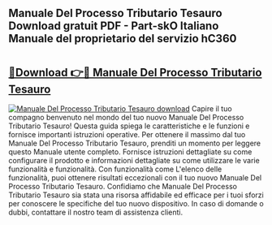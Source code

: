 ## Manuale Del Processo Tributario Tesauro Download gratuit PDF - Part-skO Italiano Manuale del proprietario del servizio hC360

# <h2><a href="http://dfavfsr.blite.top/?on=Manuale+Del+Processo+Tributario+Tesauro">🔗Download 👉🔴 Manuale Del Processo Tributario Tesauro</a></h2>

[![Manuale Del Processo Tributario Tesauro download](https://i.imgur.com/lujVjoI.png)](http://dfavfsr.blite.top/?on=Manuale+Del+Processo+Tributario+Tesauro)
Capire il tuo compagno benvenuto nel mondo del tuo nuovo Manuale Del Processo Tributario Tesauro! Questa guida spiega le caratteristiche e le funzioni e fornisce importanti istruzioni operative. Per ottenere il massimo dal tuo Manuale Del Processo Tributario Tesauro, prenditi un momento per leggere questo Manuale utente completo. Fornisce istruzioni dettagliate su come configurare il prodotto e informazioni dettagliate su come utilizzare le varie funzionalità e funzionalità. Con funzionalità come L'elenco delle funzionalità, puoi ottenere risultati eccezionali con il tuo nuovo Manuale Del Processo Tributario Tesauro. Confidiamo che Manuale Del Processo Tributario Tesauro sia stata una risorsa affidabile ed efficace per i tuoi sforzi per conoscere le specifiche del tuo nuovo dispositivo. In caso di domande o dubbi, contattare il nostro team di assistenza clienti.
